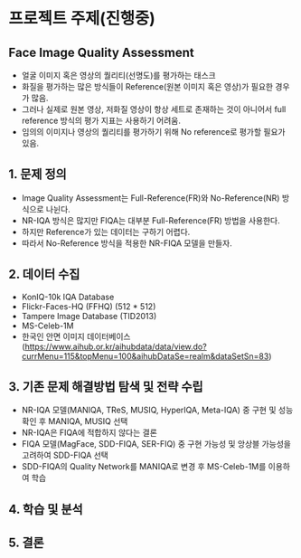 # 프로젝트 주제(진행중)
## Face Image Quality Assessment
- 얼굴 이미지 혹은 영상의 퀄리티(선명도)를 평가하는 태스크
- 화질을 평가하는 많은 방식들이 Reference(원본 이미지 혹은 영상)가 필요한 경우가 많음.
- 그러나 실제로 원본 영상, 저화질 영상이 항상 세트로 존재하는 것이 아니어서 full reference 방식의 평가 지표는 사용하기 어려움. 
- 임의의 이미지나 영상의 퀄리티를 평가하기 위해 No reference로 평가할 필요가 있음.  
## 1. 문제 정의
- Image Quality Assessment는 Full-Reference(FR)와 No-Reference(NR) 방식으로 나뉜다.
- NR-IQA 방식은 많지만 FIQA는 대부분 Full-Reference(FR) 방법을 사용한다.
- 하지만 Reference가 있는 데이터는 구하기 어렵다.
- 따라서 No-Reference 방식을 적용한 NR-FIQA 모델을 만들자.

## 2. 데이터 수집
- KonIQ-10k IQA Database
- Flickr-Faces-HQ (FFHQ) (512 * 512)
- Tampere Image Database (TID2013)
- MS-Celeb-1M
- 한국인 안면 이미지 데이터베이스(https://www.aihub.or.kr/aihubdata/data/view.do?currMenu=115&topMenu=100&aihubDataSe=realm&dataSetSn=83)

## 3. 기존 문제 해결방법 탐색 및 전략 수립
- NR-IQA 모델(MANIQA, TReS, MUSIQ, HyperIQA, Meta-IQA) 중 구현 및 성능 확인 후 MANIQA, MUSIQ 선택
- NR-IQA은 FIQA에 적합하지 않다는 결론
- FIQA 모델(MagFace, SDD-FIQA, SER-FIQ) 중 구현 가능성 및 앙상블 가능성을 고려하여 SDD-FIQA 선택
- SDD-FIQA의 Quality Network를 MANIQA로 변경 후 MS-Celeb-1M를 이용하여 학습

## 4. 학습 및 분석

## 5. 결론



